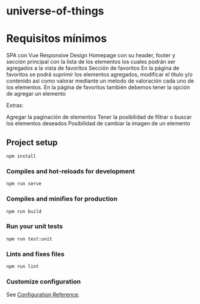 # universe-of-things
# Requisitos mínimos
SPA con Vue
Responsive Design
Homepage con su header, footer y sección principal con la lista de los elementos los cuales podrán ser agregados a la vista de favoritos
Sección de favoritos
En la página de favoritos se podrá suprimir los elementos agregados, modificar el título y/o contenido así como valorar mediante un metodo de valoración cada uno de los elementos.
En la página de favoritos también debemos tener la opción de agregar un elemento

Extras:

Agregar la paginación de elementos
Tener la posibilidad de filtrar o buscar los elementos deseados
Posibilidad de cambiar la imagen de un elemento
​
## Project setup
```
npm install
```

### Compiles and hot-reloads for development
```
npm run serve
```

### Compiles and minifies for production
```
npm run build
```

### Run your unit tests
```
npm run test:unit
```

### Lints and fixes files
```
npm run lint
```

### Customize configuration
See [Configuration Reference](https://cli.vuejs.org/config/).
